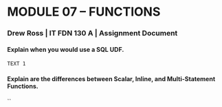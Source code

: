 # MODULE 07 – FUNCTIONS #
### **Drew Ross | IT FDN 130 A | Assignment Document** ###

#### Explain when you would use a SQL UDF. ####
`TEXT 1`
#### Explain are the differences between Scalar, Inline, and Multi-Statement Functions. ####
``
